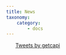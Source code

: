 ```yaml
---
title: News
taxonomy:
    category:
        - docs
---
```


<div style="margin:auto;width:90%;">
<a class="twitter-timeline" href="https://twitter.com/getcapi?ref_src=twsrc%5Etfw">Tweets by getcapi</a> <script async src="//platform.twitter.com/widgets.js" charset="utf-8"></script>
</div>